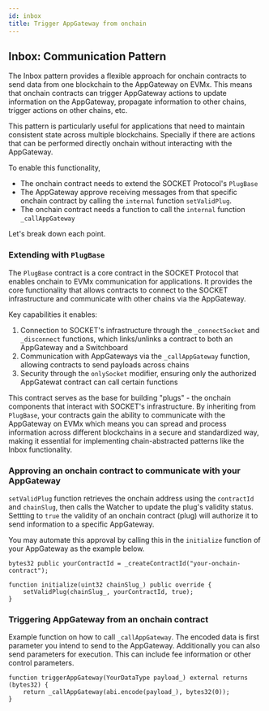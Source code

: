 ```yaml
---
id: inbox
title: Trigger AppGateway from onchain
---
```


## Inbox: Communication Pattern

The Inbox pattern provides a flexible approach for onchain contracts to send data from one blockchain to the AppGateway on EVMx. This means that onchain contracts can trigger AppGateway actions to update information on the AppGateway, propagate information to other chains, trigger actions on other chains, etc.

This pattern is particularly useful for applications that need to maintain consistent state across multiple blockchains. Specially if there are actions that can be performed directly onchain without interacting with the AppGateway.

To enable this functionality,

- The onchain contract needs to extend the SOCKET Protocol's `PlugBase`
- The AppGateway approve receiving messages from that specific onchain contract by calling the `internal` function `setValidPlug`.
- The onchain contract needs a function to call the `internal` function `_callAppGateway`

Let's break down each point.

### Extending with `PlugBase`

The `PlugBase` contract is a core contract in the SOCKET Protocol that enables onchain to EVMx communication for applications. It provides the core functionality that allows contracts to connect to the SOCKET infrastructure and communicate with other chains via the AppGateway.

Key capabilities it enables:

1. Connection to SOCKET's infrastructure through the `_connectSocket` and `_disconnect` functions, which links/unlinks a contract to both an AppGateway and a Switchboard
2. Communication with AppGateways via the `_callAppGateway` function, allowing contracts to send payloads across chains
3. Security through the `onlySocket` modifier, ensuring only the authorized AppGatewat contract can call certain functions

This contract serves as the base for building "plugs" - the onchain components that interact with SOCKET's infrastructure. By inheriting from `PlugBase`, your contracts gain the ability to communicate with the AppGateway on EVMx which means you can spread and process information across different blockchains in a secure and standardized way, making it essential for implementing chain-abstracted patterns like the Inbox functionality.

### Approving an onchain contract to communicate with your AppGateway

`setValidPlug` function retrieves the onchain address using the `contractId` and `chainSlug`, then calls the Watcher to update the plug's validity status. Settting to `true` the validity of an onchain contract (plug) will authorize it to send information to a specific AppGateway.

You may automate this approval by calling this in the `initialize` function of your AppGateway as the example below.

```solidity
bytes32 public yourContractId = _createContractId("your-onchain-contract");

function initialize(uint32 chainSlug_) public override {
    setValidPlug(chainSlug_, yourContractId, true);
}
```

### Triggering AppGateway from an onchain contract

Example function on how to call `_callAppGateway`. The encoded data is first parameter you intend to send to the AppGateway. Additionally you can also send parameters for execution. This can include fee information or other control parameters.

```solidity
function triggerAppGateway(YourDataType payload_) external returns (bytes32) {
    return _callAppGateway(abi.encode(payload_), bytes32(0));
}
```
